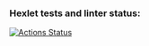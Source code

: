 ### Hexlet tests and linter status:
[![Actions Status](https://github.com/razamanaza/frontend-testing-react-project-lvl2/workflows/hexlet-check/badge.svg)](https://github.com/razamanaza/frontend-testing-react-project-lvl2/actions)